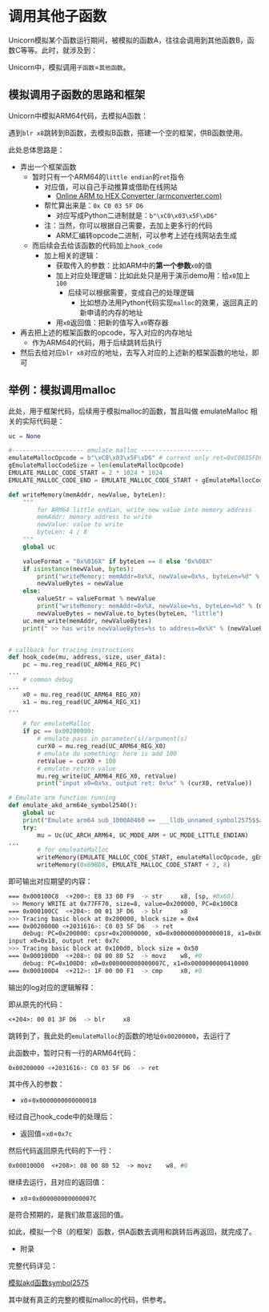 # 调用其他子函数

Unicorn模拟某个函数运行期间，被模拟的函数A，往往会调用到其他函数B，函数C等等。此时，就涉及到：

Unicorn中，模拟调用`子函数`=`其他函数`。

## 模拟调用子函数的思路和框架

Unicorn中模拟ARM64代码，去模拟A函数：

遇到`blr x8`跳转到B函数，去模拟B函数，搭建一个空的框架，供B函数使用。

此处总体思路是：

* 弄出一个框架函数
  * 暂时只有一个ARM64的`little endian`的`ret`指令
    * 对应值，可以自己手动推算或借助在线网站
      * [Online ARM to HEX Converter (armconverter.com)](https://armconverter.com/?code=ret)
    * 帮忙算出来是：`0x C0 03 5F D6`
      * 对应写成Python二进制就是：`b"\xC0\x03\x5F\xD6"`
    * 注：当然，你可以根据自己需要，去加上更多行的代码
      * ARM汇编转opcode二进制，可以参考上述在线网站去生成
  * 而后续会去给该函数的代码加上`hook_code`
    * 加上相关的逻辑：
      * 获取传入的参数：比如ARM中的**第一个参数**`x0`的值
      * 加上对应处理逻辑：比如此处只是用于演示demo用：给`x0`加上`100`
        * 后续可以根据需要，变成自己的处理逻辑
          * 比如想办法用Python代码实现`malloc`的效果，返回真正的新申请的内存的地址
      * 用`x0`返回值：把新的值写入`x0`寄存器
* 再去把上述的框架函数的opcode，写入对应的内存地址
  * 作为ARM64的代码，用于后续跳转后执行
* 然后去给对应`blr x8`对应的地址，去写入对应的上述新的框架函数的地址，即可

## 举例：模拟调用malloc

此处，用于框架代码，后续用于模拟malloc的函数，暂且叫做 emulateMalloc 相关的实际代码是：

```py
uc = None

#-------------------- emulate malloc --------------------
emulateMallocOpcode = b"\xC0\x03\x5F\xD6" # current only ret=0xC0035FD6
gEmulateMallocCodeSize = len(emulateMallocOpcode)
EMULATE_MALLOC_CODE_START = 2 * 1024 * 1024
EMULATE_MALLOC_CODE_END = EMULATE_MALLOC_CODE_START + gEmulateMallocCodeSize

def writeMemory(memAddr, newValue, byteLen):
    """
        for ARM64 little endian, write new value into memory address
        memAddr: memory address to write
        newValue: value to write
        byteLen: 4 / 8
    """
    global uc

    valueFormat = "0x%016X" if byteLen == 8 else "0x%08X"
    if isinstance(newValue, bytes):
        print("writeMemory: memAddr=0x%X, newValue=0x%s, byteLen=%d" % (memAddr, newValue.hex(), byteLen))
        newValueBytes = newValue
    else:
        valueStr = valueFormat % newValue
        print("writeMemory: memAddr=0x%X, newValue=%s, byteLen=%d" % (memAddr, valueStr, byteLen))
        newValueBytes = newValue.to_bytes(byteLen, "little")
    uc.mem_write(memAddr, newValueBytes)
    print(" >> has write newValueBytes=%s to address=0x%X" % (newValueBytes, memAddr))


# callback for tracing instructions
def hook_code(mu, address, size, user_data):
    pc = mu.reg_read(UC_ARM64_REG_PC)
...
    # common debug
...
    x0 = mu.reg_read(UC_ARM64_REG_X0)
    x1 = mu.reg_read(UC_ARM64_REG_X1)
...

    # for emulateMalloc
    if pc == 0x00200000:
        # emulate pass in parameter(s)/argument(s)
        curX0 = mu.reg_read(UC_ARM64_REG_X0)
        # emulate do something: here is add 100
        retValue = curX0 + 100
        # emulate return value
        mu.reg_write(UC_ARM64_REG_X0, retValue)
        print("input x0=0x%x, output ret: 0x%x" % (curX0, retValue))

# Emulate arm function running
def emulate_akd_arm64e_symbol2540():
    global uc
    print("Emulate arm64 sub_1000A0460 == ___lldb_unnamed_symbol2575$$akd function running")
    try:
        mu = Uc(UC_ARCH_ARM64, UC_MODE_ARM + UC_MODE_LITTLE_ENDIAN)
...
        # for emuleateMalloc
        writeMemory(EMULATE_MALLOC_CODE_START, emulateMallocOpcode, gEmulateMallocCodeSize)
        writeMemory(0x69BD8, EMULATE_MALLOC_CODE_START + 2, 8)
```

即可输出对应期望的内容：

```bash
=== 0x000100C8  <+200>: E8 33 00 F9  -> str     x8, [sp, #0x60]
 >> Memory WRITE at 0x77FF70, size=8, value=0x200000, PC=0x100C8
=== 0x000100CC  <+204>: 00 01 3F D6  -> blr     x8
>>> Tracing basic block at 0x200000, block size = 0x4
=== 0x00200000 <+2031616>: C0 03 5F D6  -> ret
    debug: PC=0x200000: cpsr=0x20000000, x0=0x0000000000000018, x1=0x0000000000410000
input x0=0x18, output ret: 0x7c
>>> Tracing basic block at 0x100d0, block size = 0x50
=== 0x000100D0  <+208>: 08 00 80 52  -> movz    w8, #0
    debug: PC=0x100D0: x0=0x000000000000007C, x1=0x0000000000410000
=== 0x000100D4  <+212>: 1F 00 00 F1  -> cmp     x0, #0
```

输出的log对应的逻辑解释：

即从原先的代码：

```asm
<+204>: 00 01 3F D6  -> blr     x8
```

跳转到了，我此处的`emulateMalloc`的函数的地址`0x00200000`，去运行了

此函数中，暂时只有一行的ARM64代码：

```bash
0x00200000 <+2031616>: C0 03 5F D6  -> ret
```

其中传入的参数：

* `x0`=`0x0000000000000018`

经过自己hook_code中的处理后：

* 返回值=`x0`=`0x7c`

然后代码返回原先代码的下一行：

```asm
0x000100D0  <+208>: 08 00 80 52  -> movz    w8, #0
```

继续去运行，且对应的返回值：

* `x0`=`0x000000000000007C`

是符合预期的，是我们故意返回的值。

如此，模拟一个B（的框架）函数，供A函数去调用和跳转后再返回，就完成了。

* 附录

完整代码详见：

[模拟akd函数symbol2575](../../../../../examples/example_akd_symbol2575.md)

其中就有真正的完整的模拟malloc的代码，供参考。
